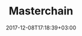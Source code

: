 ---
title: "Masterchain"
date: 2017-12-08T17:18:39+03:00
tag: "type1"
info:
    one: "A national network for exchanging and storing financial data via blockchain technology"
    two: ""
    img: "/images/content/masterchain.png"
about:
    title: "About"
    text: "Masterchain is the first national network for exchanging and storing financial data. It allows to effect payment online, promptly actualize the data as well as create financial services. Major Russian banks participated in developing the platform: the Central Bank of Russia, Sberbank, Alfa-Bank, FK Otkrytie, Tinkoff Bank, and the QIWI Group. As for now, the platform features the following services: a decentralized depository system for invoice accounting, a distributed registry of digital bank guarantees, emission of digital letters of credit, and the Know Your Customer project to prevent fraudulent transactions."
    year: "2017"
    client: "Central Bank of Russia and FinTech Association"
    industry: "Banking and Finance"
goal:
    title: "Scope of application"
    text: "All Masterchain projects serve the goal of optimizing economic expenditures, preventing cybercrime, minimizing paperwork, and creating a safe and secure financial environment in Russia."
    blocks: [["Вывести ДДС в эксплуатацию в соответствии со сроками вступления в силу требований об учете закладных в электронной форме.","Привлечь достаточное количество ипотечных банков для унификации решения на всем сегменте."],["Обеспечить снижение стоимости и времени проведения операций по хранению, учету и секьюритизации закладных.",""]]
prospects:
    title: "Advantages"
    text: "The technology reduces the involvement of middlemen, ensures the information is available to all interested parties when changes are made, and handles controlled transfer or exchange of property rights for financial instruments and assets while making all the necessary records. 
</p><p>
In compliance with the regulatory provisions of the Russian law, the distributed registry does not store data that is subject to special storage conditions (protected by trade secret, personal data, etc.), does not require trusted intermediaries, does not contain a single point of failure, supports smart contracts, and has a scaling feature by the number of participants and transactions. The communications between the nodes of the network are based on the modified Ethereum protocol.
"
---